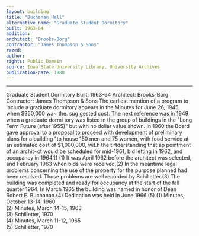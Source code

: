 ```yaml
---
layout: building
title: "Buchanan Hall"
alternative_name: "Graduate Student Dormitory"
built: 1963-64
addition:
architect: "Brooks-Borg"
contractor: "James Thompson & Sons"
razed: 
author:
rights: Public Domain
source: Iowa State University Library, University Archives
publication-date: 1980 
---
```

---
Graduate Student Dormitory 
Built: 1963-64 Architect: Brooks-Borg Contractor: James Thompson & Sons 
The earliest mention of a program to include a graduate dormitory appears in the Minutes for June 26, 1945, when $350,000 wa~ the. sug gested cost. The next reference was in 1949 when a graduate dormi tory was listed in the group of buildings in the "Long Term Future 
(after 1955)" but with no dollar value shown. In 1960 the Board gave approval to a proposal to proceed with development of preliminary plans for a building "to house 150 men and 75 women, with food service at an estimated cost of $1,000,000, wit.h the tirtderstanding that ap pointment of an archit~ct would be scheduled for mid-1961, bid letting in 1962, and occupancy in 1964.11 (1) 
It was April 1962 before the architect was selected, and February 1963 when bids were received.(2) In the meantime legal problems concerning the use of the property for the purpose planned had been resolved. Those problems are well recorded by Schilletter.(3) 
The building was completed and ready for occupancy at the start of the fall quarter 1964. 
In March 1965 the building was named in honor of Dean Robert E. Buchanan.(4) Dedication was held in June 1966.(5) 
(1)  Minutes,  October 13-14, 1960  
(2)  Minutes, March 14-15,  1963  
(3)  Schilletter, 1970  
(4)  Minutes, March 11-12,  1965  
(5)  Schilletter,  1970 